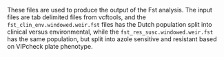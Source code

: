 These files are used to produce the output of the Fst analysis. The input files are tab delimited files from vcftools, and the `fst_clin_env.windowed.weir.fst` files has the Dutch population split into clinical versus environmental, while the `fst_res_susc.windowed.weir.fst` has the same population, but split into azole sensitive and resistant based on VIPcheck plate phenotype.
